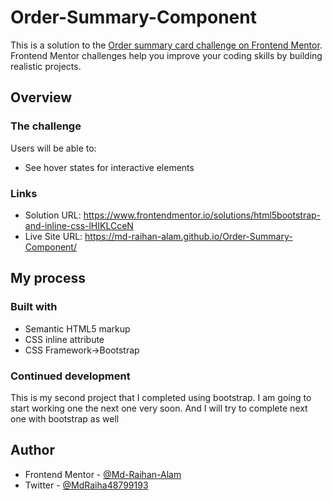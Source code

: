 # Order-Summary-Component

This is a solution to the [Order summary card challenge on Frontend Mentor](https://www.frontendmentor.io/challenges/order-summary-component-QlPmajDUj). Frontend Mentor challenges help you improve your coding skills by building realistic projects.

## Overview

### The challenge

Users will be able to:

- See hover states for interactive elements

### Links

- Solution URL: https://www.frontendmentor.io/solutions/html5bootstrap-and-inline-css-lHIKLCceN
- Live Site URL: https://md-raihan-alam.github.io/Order-Summary-Component/

## My process

### Built with

- Semantic HTML5 markup
- CSS inline attribute
- CSS Framework->Bootstrap

### Continued development

This is my second project that I completed using bootstrap. I am going to start working one the next one very soon. And I will
try to complete next one with bootstrap as well

## Author

- Frontend Mentor - [@Md-Raihan-Alam](https://www.frontendmentor.io/profile/Md-Raihan-Alam)
- Twitter - [@MdRaiha48799193](https://twitter.com/MdRaiha48799193)
